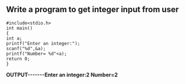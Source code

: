 ## Write a program to get integer input from user
```
#include<stdio.h>
int main()
{
int a;
printf("Enter an integer:");
scanf("%d",&a);
printf("Number= %d"<a);
return 0;
}
```
**OUTPUT-------Enter an integer:2
               Number=2**
